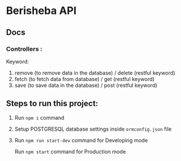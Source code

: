 # Berisheba API

## Docs
### Controllers : 

Keyword: 

1. remove (to remove data in the database) / delete (restful keyword)
2. fetch (to fetch data from database) / get (restful keyword)
3. save (to save data in the database) / post (restful keyword)

## Steps to run this project:

1. Run `npm i` command
2. Setup POSTGRESQL database settings inside `ormconfig.json` file
3. Run `npm run start-dev` command for Developing mode

   Run `npm start` command for Production mode

